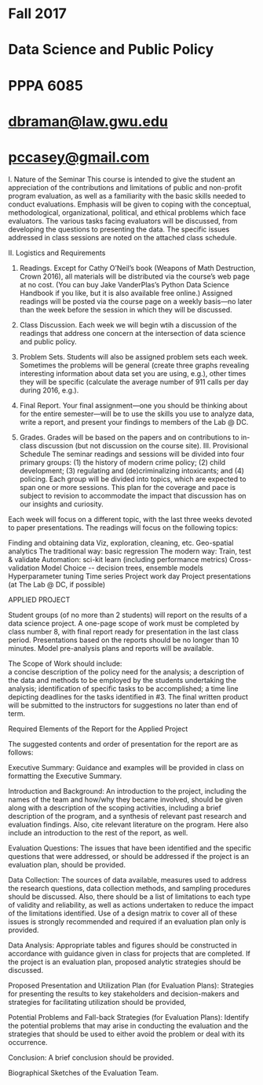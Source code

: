 # Fall 2017
# Data Science and Public Policy
# PPPA 6085
# dbraman@law.gwu.edu
# pccasey@gmail.com 


I. Nature of the Seminar
This course is intended to give the student an appreciation of the contributions and limitations of public and non-profit program evaluation, as well as a familiarity with the basic skills needed to conduct evaluations.  Emphasis will be given to coping with the conceptual, methodological, organizational, political, and ethical problems which face evaluators.  The various tasks facing evaluators will be discussed, from developing the questions to presenting the data.  The specific issues addressed in class sessions are noted on the attached class schedule.

II. Logistics and Requirements
1.  Readings.  Except for Cathy O’Neil’s book (Weapons of Math Destruction, Crown 2016), all materials will be distributed via the course’s web page at no cost.  (You can buy Jake VanderPlas’s Python Data Science Handbook if you like, but it is also available free online.)  Assigned readings will be posted via the course page on a weekly basis—no later than the week before the session in which they will be discussed. 

2. Class Discussion.  Each week we will begin wtih a discussion of the readings that address one concern at the intersection of data science and public policy.  

3. Problem Sets.  Students will also be assigned problem sets each week.  Sometimes the problems will be general (create three graphs revealing interesting information about data set you are using, e.g.), other times they will be specific (calculate the average number of 911 calls per day during 2016, e.g.). 

4. Final Report. Your final assignment—one you should be thinking about for the entire semester—will be to use the skills you use to analyze data, write a report, and present your findings to members of the Lab @ DC.   

3.  Grades. Grades will be based on the papers and on contributions to in-class discussion (but not discussion on the course site). 
III. Provisional Schedule
The seminar readings and sessions will be divided into four primary groups: (1) the history of modern crime policy; (2) child development; (3) regulating and (de)criminalizing intoxicants; and (4) policing. Each group will be divided into topics, which are expected to span one or more sessions. This plan for the coverage and pace is subject to revision to accommodate the impact that discussion has on our insights and curiosity. 

Each week will focus on a different topic, with the last three weeks devoted to paper presentations.  The readings will focus on the following topics: 

Finding and obtaining data
Viz, exploration, cleaning, etc.
Geo-spatial analytics
The traditional way: basic regression
The modern way: Train, test & validate
Automation: sci-kit learn (including performance metrics)
Cross-validation
Model Choice -- decision trees, ensemble models 
Hyperparameter tuning
Time series 
Project work day
Project presentations (at The Lab @ DC, if possible)


APPLIED PROJECT

Student groups (of no more than 2 students) will report on the results of a data science project.  A one-page scope of work must be completed by class number 8, with final report ready for presentation in the last class period.  Presentations based on the reports should be no longer than 10 minutes. Model pre-analysis plans and reports will be available. 

The Scope of Work should include:  
a concise description of the policy need for the analysis;
a description of the data and methods to be employed by the students undertaking the analysis; 
identification of specific tasks to be accomplished;
a time line depicting deadlines for the tasks identified in #3.
The final written product will be submitted to the instructors for suggestions no later than end of term.       

Required Elements of the Report for the Applied Project

The suggested contents and order of presentation for the report are as follows:

Executive Summary:  Guidance and examples will be provided in class on formatting the Executive Summary.

Introduction and Background: An introduction to the project, including the names of the team and how/why they became involved, should be given along with a description of the scoping activities, including a brief description of the program, and a synthesis of relevant past research and evaluation findings. Also, cite relevant literature on the program. Here also include an introduction to the rest of the report, as well.

Evaluation Questions: The issues that have been identified and the specific                      questions that were addressed, or should be addressed if the project is an                            evaluation plan, should be provided.

Data Collection: The sources of data available, measures used to address the research questions, data collection methods, and sampling procedures should be discussed. Also, there should be a list of limitations to each type of validity and reliability, as well as actions undertaken to reduce the impact of the limitations identified. Use of a design matrix to cover all of these issues is strongly recommended and required if an evaluation plan only is provided.

Data Analysis: Appropriate tables and figures should be constructed in accordance with guidance given in class for projects that are completed. If the project is an evaluation plan, proposed analytic strategies should be discussed.

Proposed Presentation and Utilization Plan (for Evaluation Plans):  Strategies for presenting the results to key stakeholders and decision-makers and strategies for facilitating utilization should be provided,

Potential Problems and Fall-back Strategies (for Evaluation Plans): Identify the potential problems that may arise in conducting the evaluation and the strategies that should be used to either avoid the problem or deal with its occurrence. 

Conclusion: A brief conclusion should be provided.

Biographical Sketches of the Evaluation Team. 


